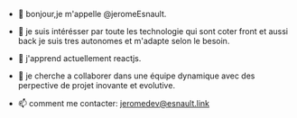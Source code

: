- 👋 bonjour,je m'appelle @jeromeEsnault.

- 👀 je suis intérésser par toute les technologie qui sont coter front et aussi back je suis tres autonomes et m'adapte selon le besoin.

- 🌱 j'apprend actuellement reactjs.

- 💞️ je cherche a collaborer dans une équipe dynamique avec des perpective de projet inovante et evolutive.

- 📫  comment me contacter: jeromedev@esnault.link

<!---
jeromeEsnault/jeromeEsnault is a ✨ special ✨ repository because its `README.md` (this file) appears on your GitHub profile.
You can click the Preview link to take a look at your changes.
--->
